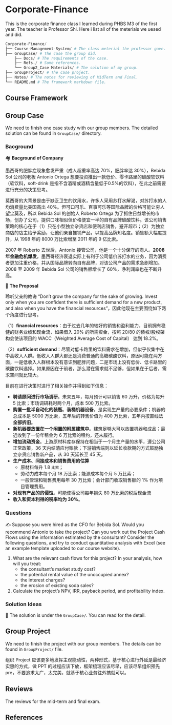 # Corporate-Finance
This is the corporate finance class I learned during PHBS M3 of the first year. The teacher is Professor Shi. Here i list all of the meterials we uesed and did.

```py
Corporate-Finance/
├── Course-Management-System/ # The class meterial the professor gave.
├── GroupCase/ # The case the group did.
    ├── Docs/ # The requirements of the case.
    ├── Refs./ # Some references.
    └── Group2_Case Materials/ # The solution of my group.
├── GroupProject/ # The case project.
├── Notes/ # The notes for reviewing of MidTerm and Final.
└── README.md # The framework markdown file.
```



## Course Framework



## Group Case

We need to finish one case study with our group members. The detailed solution can be found in `GroupCase/` directory.

### Bacground

:houses:  **Bacground of Company**

墨西哥的肥胖症现象愈发严重（成人超重率高达 70%，肥胖率达 30%），Bebida Sol 公司的老板 Antonio Ortega 想要投资推出一款低价、零卡路里的碳酸软饮料（软饮料，soft-drink 是指不含酒精或酒精含量低于0.5%的饮料），在此之前需要进行充分的决策思考。

莫西哥的大背景是由于缺乏卫生的饮用水，许多人采用苏打水解渴，对苏打水的人均消费量比美国高出 40%。但可口可乐、百事可乐等国际品牌的价格可能让穷人望尘莫及，所以 Bebida Sol 的创始人 Roberto Ortega 为了抓住日益增长的市场，创办了公司，提供口味相似但价格便宜一半的自有品牌碳酸饮料。该公司销售策略的核心在于（1）只在小型独立杂货店和便利店销售，避开超市；（2）为独立商店的店主给予奖励，让他们亲自推销产品，以提高品牌知名度。销售额大幅度提升，从 1998 年的 8000 万比索增至 2011 年的 9 亿比索。

2007 年 Roberto 去世后，Antonio 接管公司，他是一个十分保守的商人。**2008 年金融危机爆发**，墨西哥经济衰退实际上有利于公司低价苏打水的业务，因为消费者更加注重价格，并从国际品牌转向自有品牌，对该公司产品的需求急剧增加。2008 至 2009 年 Bebida Sol 公司的销售额增长了 60%，净利润率也在不断升高。

:lock_with_ink_pen: **The Proposal**

聆听父亲的教诲 “Don’t grow the company for the sake of growing. Invest only when you are confident there is sufficient demand for a new product, and also when you have the financial resources”，因此他现在主要围绕如下两个角度进行思考。

（1）**financial resources**：由于过去几年的较好的销售和盈利能力，目前拥有稳健的财务业绩和现金流，如果借入 20% 的所需资金，按照 20/80 的债权/股权架构会使该项目的 WACC（Weighted Average Cost of Capital） 达到 18.2%。

（2）**sufficient demand**：尽管对低卡路里的饮料需求在增加，但似乎仅集中在中高收入人群。低收入人群大都还是消费普通的高糖碳酸饮料，原因可能在两方面，一是低收入人群根本没有意识到肥胖问题，二是市场上没有低价、低卡路里的碳酸饮料选择。如果原因在于前者，那么潜在需求就不足够，但如果在于后者，需求空间就比较大。

目前在进行决策时进行了相关操作并得到如下信息：

- **聘请顾问进行市场调研**。未来五年，每月预计可以销售 60 万升，价格为每升 5 比索；市场调研耗时两个月，成本 500 万比索。
- **购置一批半自动化的装瓶、装桶机器设备**。是实现生产量的必要条件；机器的总成本是 5000 万比索，五年后的转售价值为 400 万比索，五年内按直线法**全部折旧**。
- **新机器要放置在一个闲置的附属建筑中**。建筑足够大可以放置机器和成品；最近收到了一份年租金为 6 万比索的租约，还未履行。
- **增加流动资金**。上游原材料库存保持在相当于一个月生产量的水平，遵公公司正常政策，36 天内结清应付账款；下游销售端则以延长收款期的方式鼓励独立杂货店销售新产品，从 30 天延长至 45 天。
- **生产成本、间接成本和销售费用的估算**
  - 原材料每升 1.8 `比索`；
  - 劳动力成本每个月 18 万比索；能源成本每个月 5 万比索；
  - 一般管理和销售费用每年 30 万比索；会计部门收取销售额的 1% 作为项目管理费用。
- **对现有产品的的侵蚀**。可能使得公司每年损失 80 万比索的税后现金流
- **收入和资本利得的税率均为 30%**。

### Questions

:writing_hand: Suppose you were hired as the CFO for Bebida Sol. Would you recommend Antonio to take the project? Can you work out the Project Cash Flows using the information estimated by the consultant? Consider the following questions, and try to conduct quantitative analysis with Excel (see an example template uploaded to our course website).

1. What are the relevant cash flows for this project? In your analysis, how will you treat:
   - the consultant’s market study cost?
   - the potential rental value of the unoccupied annex?
   - the interest charges?
   - the erosion of existing soda sales?
2. Calculate the project’s NPV, IRR, payback period, and profitability index.

### Solution Ideas

:pencil: The solution is under the `GroupCase/`. You can read for the detail.



## Group Project

We need to finish the project with our group members. The details can be found in `GroupProject/` file.

组织 Project 应该更多地发挥主观能动性，两种形式，基于核心进行外延是最经济实惠的方式，做 PPT 的过程应该下放，框架梳理应该尽早，应该尽早组织预先 pre，不要追求太广，太完美，就基于核心业务往外搞就可以。



## Reviews

The reviews for the mid-term and final exam.



## References







